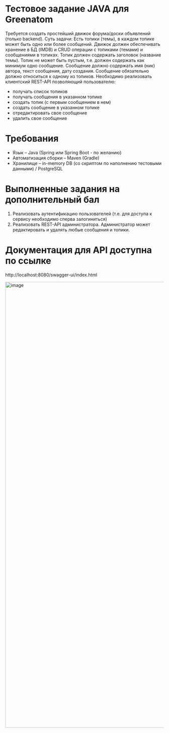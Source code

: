 # Тестовое задание JAVA для Greenatom
Требуется создать простейший движок форума/доски объявлений (только backend). Суть задачи: 
Есть топики (темы), в каждом топике может быть одно или более сообщений. Движок должен обеспечивать хранение в БД (IMDB) и CRUD операции с топиками (темами) и сообщениями в топиках. Топик должен содержать заголовок (название темы). Топик не может быть пустым, т.е. должен содержать как минимум одно сообщение. Сообщение должно содержать имя (ник) автора, текст сообщения, дату создания. Сообщение обязательно должно относиться к одному из топиков. Необходимо реализовать клиентский REST-API позволяющий пользователю:
- получать список топиков
- получать сообщения в указанном топике
- создать топик (с первым сообщением в нем)
- создать сообщение в указанном топике
- отредактировать свое сообщение
- удалить свое сообщение

# Требования
- Язык – Java (Spring или Spring Boot - по желанию)
- Автоматизация сборки – Maven (Gradle)
- Хранилище – in-memory DB (со скриптом по наполнению тестовыми данными) / PostgreSQL

# Выполненные задания на дополнительный бал
1. Реализовать аутентификацию пользователей (т.е. для доступа к сервису необходимо сперва залогиниться)
2. Реализовать REST-API администратора. Администратор может редактировать и удалять любые сообщения и топики.

# Документация для API доступна по ссылке 
http://localhost:8080/swagger-ui/index.html

<img width="1415" alt="image" src="https://github.com/egortimoshin/greenatom/assets/122122063/b232e991-930c-4340-a432-2f6be2d45f18">
